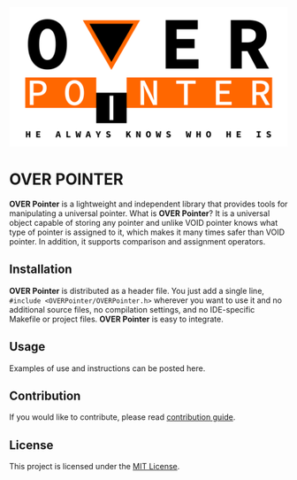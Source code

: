 
![Пример изображения](logo.png)

# OVER POINTER
**OVER Pointer** is a lightweight and independent library that provides tools for manipulating a universal pointer. What is **OVER Pointer**? It is a universal object capable of storing any pointer and unlike VOID pointer knows what type of pointer is assigned to it, which makes it many times safer than VOID pointer. In addition, it supports comparison and assignment operators.

## Installation

**OVER Pointer** is distributed as a header file. You just add a single line, `#include <OVERPointer/OVERPointer.h>` wherever you want to use it and no additional source files, no compilation settings, and no IDE-specific Makefile or project files. **OVER Pointer** is easy to integrate.

## Usage

Examples of use and instructions can be posted here.

## Contribution

If you would like to contribute, please read [contribution guide](CONTRIBUTING.md).

## License

This project is licensed under the [MIT License](LICENSE).
